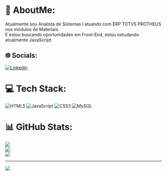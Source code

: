 # 💫 AboutMe:
 Atualmente sou Analista de Sistemas I atuando com ERP TOTVS PROTHEUS nos módulos de Materiais.<br>E estou buscando oportunidades em Front-End, estou estudando atualmente  JavaScript.<br>


## 🌐 Socials:
[![LinkedIn](https://img.shields.io/badge/LinkedIn-%230077B5.svg?logo=linkedin&logoColor=white)](https://linkedin.com/in/https://www.linkedin.com/in/leonardo-siqueira-a342101a3/) 

# 💻 Tech Stack:
![HTML5](https://img.shields.io/badge/html5-%23E34F26.svg?style=flat-square&logo=html5&logoColor=white) ![JavaScript](https://img.shields.io/badge/javascript-%23323330.svg?style=flat-square&logo=javascript&logoColor=%23F7DF1E) ![CSS3](https://img.shields.io/badge/css3-%231572B6.svg?style=flat-square&logo=css3&logoColor=white) ![MySQL](https://img.shields.io/badge/mysql-%2300f.svg?style=flat-square&logo=mysql&logoColor=white)
# 📊 GitHub Stats:
![](https://github-readme-stats.vercel.app/api?username=LeonardoSiqueiira&theme=onedark&hide_border=false&include_all_commits=false&count_private=false)<br/>
![](https://github-readme-streak-stats.herokuapp.com/?user=LeonardoSiqueiira&theme=onedark&hide_border=false)<br/>
![](https://github-readme-stats.vercel.app/api/top-langs/?username=LeonardoSiqueiira&theme=onedark&hide_border=false&include_all_commits=false&count_private=false&layout=compact)

---
[![](https://visitcount.itsvg.in/api?id=LeonardoSiqueiira&icon=8&color=12)](https://visitcount.itsvg.in)

